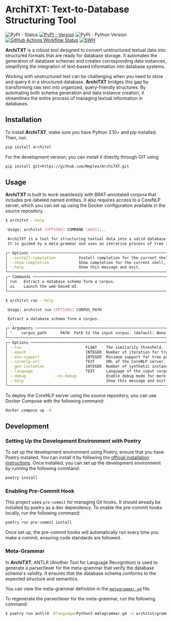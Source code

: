 # ArchiTXT: Text-to-Database Structuring Tool

![PyPI - Status](https://img.shields.io/pypi/status/architxt)
[![PyPI - Version](https://img.shields.io/pypi/v/architxt)](https://pypi.org/project/architxt/)
![PyPI - Python Version](https://img.shields.io/pypi/pyversions/architxt)
[![GitHub Actions Workflow Status](https://img.shields.io/github/actions/workflow/status/neplex/architxt/python-build.yml)](https://github.com/Neplex/ArchiTXT/actions)
[![SWH](https://archive.softwareheritage.org/badge/origin/https://github.com/Neplex/ArchiTXT/)](https://archive.softwareheritage.org/browse/origin/?origin_url=https://github.com/Neplex/ArchiTXT)

**ArchiTXT** is a robust tool designed to convert unstructured textual data into structured formats that are ready for
database storage. It automates the generation of database schemas and creates corresponding data instances, simplifying
the integration of text-based information into database systems.

Working with unstructured text can be challenging when you need to store and query it in a structured database.
**ArchiTXT** bridges this gap by transforming raw text into organized, query-friendly structures. By automating both
schema generation and data instance creation, it streamlines the entire process of managing textual information in
databases.

## Installation

To install **ArchiTXT**, make sure you have Python 3.10+ and pip installed. Then, run:

```sh
pip install architxt
```

For the development version, you can install it directly through GIT using

```sh
pip install git+https://github.com/Neplex/ArchiTXT.git
```

## Usage

**ArchiTXT** is built to work seamlessly with BRAT-annotated corpora that includes pre-labeled named entities.
It also requires access to a CoreNLP server, which you can set up using the Docker configuration available in
the source repository.

```sh
$ architxt --help

 Usage: architxt [OPTIONS] COMMAND [ARGS]...

 ArchiTXT is a tool for structuring textual data into a valid database model.
 It is guided by a meta-grammar and uses an iterative process of tree rewriting.

╭─ Options ──────────────────────────────────────────────────────────────────────────────────────────────────────╮
│ --install-completion          Install completion for the current shell.                                        │
│ --show-completion             Show completion for the current shell, to copy it or customize the installation. │
│ --help                        Show this message and exit.                                                      │
╰────────────────────────────────────────────────────────────────────────────────────────────────────────────────╯
╭─ Commands ─────────────────────────────────────────────────────────────────────────────────────────────────────╮
│ run   Extract a database schema form a corpus.                                                                 │
│ ui    Launch the web-based UI.                                                                                 │
╰────────────────────────────────────────────────────────────────────────────────────────────────────────────────╯
```

```sh
$ architxt run --help

 Usage: architxt run [OPTIONS] CORPUS_PATH

 Extract a database schema form a corpus.

╭─ Arguments ────────────────────────────────────────────────────────────────────────────────────────────────────╮
│ *    corpus_path      PATH  Path to the input corpus. [default: None] [required]                               │
╰────────────────────────────────────────────────────────────────────────────────────────────────────────────────╯
╭─ Options ──────────────────────────────────────────────────────────────────────────────────────────────────────╮
│ --tau                            FLOAT    The similarity threshold. [default: 0.7]                             │
│ --epoch                          INTEGER  Number of iteration for tree rewriting. [default: 100]               │
│ --min-support                    INTEGER  Minimum support for tree patterns. [default: 20]                     │
│ --corenlp-url                    TEXT     URL of the CoreNLP server. [default: http://localhost:9000]          │
│ --gen-instances                  INTEGER  Number of synthetic instances to generate. [default: 0]              │
│ --language                       TEXT     Language of the input corpus. [default: French]                      │
│ --debug            --no-debug             Enable debug mode for more verbose output. [default: no-debug]       │
│ --help                                    Show this message and exit.                                          │
╰────────────────────────────────────────────────────────────────────────────────────────────────────────────────╯
```

To deploy the CoreNLP server using the source repository, you can use Docker Compose with the following command:

```sh
docker compose up -d
```

## Development

### Setting Up the Development Environment with Poetry

To set up the development environment using Poetry, ensure that you have Poetry installed.
You can install it by following the [official installation instructions](https://python-poetry.org/docs/#installation).
Once installed, you can set up the development environment by running the following command:

```sh
poetry install
```

### Enabling Pre-Commit Hook

This project uses `pre-commit` for managing Git hooks.
It should already be installed by poetry as a dev dependency.
To enable the pre-commit hooks locally, run the following command:

```sh
poetry run pre-commit install
```

Once set up, the pre-commit hooks will automatically run every time you make a commit, ensuring code standards are
followed.

### Meta-Grammar

In **ArchiTXT**, ANTLR (Another Tool for Language Recognition) is used to generate a parser/lexer
for the meta-grammar that verify the database schema's validity.
It ensures that the database schema conforms to the expected structure and semantics.

You can view the meta-grammar definition in the [`metagrammar.g4`](metagrammar.g4) file.

To regenerate the parser/lexer for the meta-grammar, run the following command:

```sh
$ poetry run antlr4 -Dlanguage=Python3 metagrammar.g4 -o architxt/grammar
```
